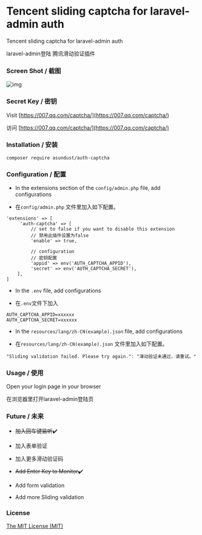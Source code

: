 Tencent sliding captcha for laravel-admin auth
======
Tencent sliding captcha for laravel-admin auth

laravel-admin登陆 腾讯滑动验证插件


### Screen Shot / 截图
![img](https://github.com/asundust/images/blob/master/images/auth-captcha-screenshot.png?raw=true)


### Secret Key / 密钥

Visit [https://007.qq.com/captcha/](https://007.qq.com/captcha/)

访问 [https://007.qq.com/captcha/](https://007.qq.com/captcha/)


### Installation / 安装

```
composer require asundust/auth-captcha
```


### Configuration / 配置

- In the extensions section of the `config/admin.php` file, add configurations

- 在`config/admin.php` 文件里加入如下配置。
```
'extensions' => [
     'auth-captcha' => [
         // set to false if you want to disable this extension
         // 禁用此插件设置为false
         'enable' => true,
         
         // configuration
         // 密钥配置
         'appid' => env('AUTH_CAPTCHA_APPID'),
         'secret' => env('AUTH_CAPTCHA_SECRET'),
    ],
]
```


- In the `.env` file, add configurations

- 在`.env`文件下加入
```
AUTH_CAPTCHA_APPID=xxxxxx
AUTH_CAPTCHA_SECRET=xxxxxx
```


- In the `resources/lang/zh-CN(example).json` file, add configurations

- 在`resources/lang/zh-CN(example).json` 文件里加入如下配置。
```
"Sliding validation failed. Please try again.": "滑动验证未通过，请重试。"
```


### Usage / 使用

Open your login page in your browser

在浏览器里打开laravel-admin登陆页

### Future / 未来

- ~~加入回车键监听~~:heavy_check_mark:

- 加入表单验证

- 加入更多滑动验证码


- ~~Add Enter Key to Monitor~~:heavy_check_mark:

- Add form validation

- Add more Sliding validation


### License

[The MIT License (MIT)](https://opensource.org/licenses/MIT)

